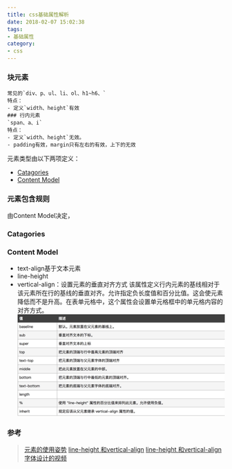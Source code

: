```yaml
---
title: css基础属性解析
date: 2018-02-07 15:02:38
tags:
- 基础属性
category: 
- css
---
```


### 块元素

    常见的`div、p、ul、li、ol、h1~h6、`
    特点：
    - 定义`width、height`有效
    ### 行内元素
    `span、a、i`
    特点：
    - 定义`width、height`无效。
    - padding有效，margin只有左右的有效，上下的无效

元素类型由以下两项定义：

- [Catagories](https://www.w3.org/TR/html/dom.html#element-dfn-categories)
- [Content Model](https://www.w3.org/TR/html/dom.html#element-dfn-content-model)

### 元素包含规则

由Content Model决定，


### Catagories

### Content Model 


- text-align基于文本元素
- line-height
- vertical-align：设置元素的垂直对齐方式
该属性定义行内元素的基线相对于该元素所在行的基线的垂直对齐。允许指定负长度值和百分比值。这会使元素降低而不是升高。在表单元格中，这个属性会设置单元格框中的单元格内容的对齐方式。
![image](/images/vertical_align.jpeg)

### 参考

> [元素的使用姿势](https://www.zhihu.com/question/48130783/answer/109271752)
> [line-height 和vertical-align](http://www.cnblogs.com/xiaohuochai/p/5271217.html)
> [line-height 和vertical-align](https://zhuanlan.zhihu.com/p/25808995)
> [字体设计的视频](http://v.youku.com/v_show/id_XMzg4NDUzMDUy.html)